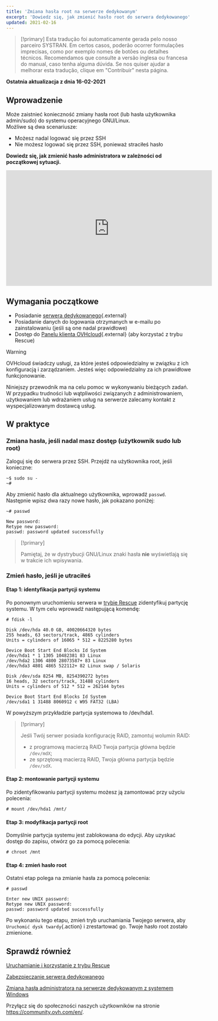 ```yaml
---
title: 'Zmiana hasła root na serwerze dedykowanym'
excerpt: 'Dowiedz się, jak zmienić hasło root do serwera dedykowanego'
updated: 2021-02-16
---
```


> [!primary]
> Esta tradução foi automaticamente gerada pelo nosso parceiro SYSTRAN. Em certos casos, poderão ocorrer formulações imprecisas, como por exemplo nomes de botões ou detalhes técnicos. Recomendamos que consulte a versão inglesa ou francesa do manual, caso tenha alguma dúvida. Se nos quiser ajudar a melhorar esta tradução, clique em "Contribuir" nesta página.
>

**Ostatnia aktualizacja z dnia 16-02-2021**

## Wprowadzenie

Może zaistnieć konieczność zmiany hasła root (lub hasła użytkownika admin/sudo) do systemu operacyjnego GNU/Linux.
<br>Możliwe są dwa scenariusze:

- Możesz nadal logować się przez SSH
- Nie możesz logować się przez SSH, ponieważ straciłeś hasło

**Dowiedz się, jak zmienić hasło administratora w zależności od początkowej sytuacji.**

<iframe width="560" height="315" src="https://www.youtube.com/embed/gi7JqUvcEt0" frameborder="0" allow="accelerometer; autoplay; encrypted-media; gyroscope; picture-in-picture" allowfullscreen></iframe>

## Wymagania początkowe

- Posiadanie [serwera dedykowanego](https://www.ovhcloud.com/pl/bare-metal/){.external}
- Posiadanie danych do logowania otrzymanych w e-mailu po zainstalowaniu (jeśli są one nadal prawidłowe)
- Dostęp do [Panelu klienta OVHcloud](https://www.ovh.com/auth/?action=gotomanager&from=https://www.ovh.pl/&ovhSubsidiary=pl){.external} (aby korzystać z trybu Rescue)

> [!warning]
>OVHcloud świadczy usługi, za które jesteś odpowiedzialny w związku z ich konfiguracją i zarządzaniem. Jesteś więc odpowiedzialny za ich prawidłowe funkcjonowanie.
>
>Niniejszy przewodnik ma na celu pomoc w wykonywaniu bieżących zadań. W przypadku trudności lub wątpliwości związanych z administrowaniem, użytkowaniem lub wdrażaniem usług na serwerze zalecamy kontakt z wyspecjalizowanym dostawcą usług.
>

## W praktyce

### Zmiana hasła, jeśli nadal masz dostęp (użytkownik sudo lub root)

Zaloguj się do serwera przez SSH. Przejdź na użytkownika root, jeśli konieczne:

```
~$ sudo su -
~#
```

Aby zmienić hasło dla aktualnego użytkownika, wprowadź `passwd`. Następnie wpisz dwa razy nowe hasło, jak pokazano poniżej:

```
~# passwd

New password:
Retype new password:
passwd: password updated successfully
```

> [!primary]
>
> Pamiętaj, że w dystrybucji GNU/Linux znaki hasła **nie** wyświetlają się w trakcie ich wpisywania.
>

### Zmień hasło, jeśli je utraciłeś

#### Etap 1: identyfikacja partycji systemu

Po ponownym uruchomieniu serwera w [trybie Rescue](/pages/cloud/dedicated/rescue_mode) zidentyfikuj partycję systemu. W tym celu wprowadź następującą komendę:

```
# fdisk -l

Disk /dev/hda 40.0 GB, 40020664320 bytes
255 heads, 63 sectors/track, 4865 cylinders
Units = cylinders of 16065 * 512 = 8225280 bytes

Device Boot Start End Blocks Id System
/dev/hda1 * 1 1305 10482381 83 Linux
/dev/hda2 1306 4800 28073587+ 83 Linux
/dev/hda3 4801 4865 522112+ 82 Linux swap / Solaris

Disk /dev/sda 8254 MB, 8254390272 bytes
16 heads, 32 sectors/track, 31488 cylinders
Units = cylinders of 512 * 512 = 262144 bytes

Device Boot Start End Blocks Id System
/dev/sda1 1 31488 8060912 c W95 FAT32 (LBA)
```

W powyższym przykładzie partycja systemowa to /dev/hda1.

> [!primary]
>
> Jeśli Twój serwer posiada konfigurację RAID, zamontuj wolumin RAID:
>
> - z programową macierzą RAID Twoja partycja główna będzie `/dev/mdX`;
> - ze sprzętową macierzą RAID, Twoja główna partycja będzie `/dev/sdX`.
>

#### Etap 2: montowanie partycji systemu

Po zidentyfikowaniu partycji systemu możesz ją zamontować przy użyciu polecenia:

```
# mount /dev/hda1 /mnt/
```

#### Etap 3: modyfikacja partycji root

Domyślnie partycja systemu jest zablokowana do edycji. Aby uzyskać dostęp do zapisu, otwórz go za pomocą polecenia:

```
# chroot /mnt
```

#### Etap 4: zmień hasło root

Ostatni etap polega na zmianie hasła za pomocą polecenia:

```
# passwd

Enter new UNIX password:
Retype new UNIX password:
passwd: password updated successfully
```

Po wykonaniu tego etapu, zmień tryb uruchamiania Twojego serwera, aby `Uruchomić dysk twardy`{.action} i zrestartować go. Twoje hasło root zostało zmienione.

## Sprawdź również

[Uruchamianie i korzystanie z trybu Rescue](/pages/cloud/dedicated/rescue_mode)

[Zabezpieczanie serwera dedykowanego](/pages/cloud/dedicated/securing-a-dedicated-server)

[Zmiana hasła administratora na serwerze dedykowanym z systemem Windows](/pages/cloud/dedicated/changing-admin-password-on-windows)

Przyłącz się do społeczności naszych użytkowników na stronie <https://community.ovh.com/en/>.